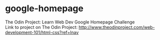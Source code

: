 # google-homepage
The Odin Project: Learn Web Dev Google Homepage Challenge
<br>Link to project on The Odin Project: http://www.theodinproject.com/web-development-101/html-css?ref=lnav


